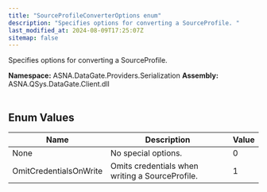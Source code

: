 ```yaml
---
title: "SourceProfileConverterOptions enum"
description: "Specifies options for converting a SourceProfile. "
last_modified_at: 2024-08-09T17:25:07Z
sitemap: false
---
```


Specifies options for converting a SourceProfile.

**Namespace:** ASNA.DataGate.Providers.Serialization
**Assembly:** ASNA.QSys.DataGate.Client.dll
<br>
<br>

## Enum Values

| Name | Description | Value
| --- | --- | --- 
| None | No special options. | 0 |
| OmitCredentialsOnWrite | Omits credentials when writing a SourceProfile. | 1 |
